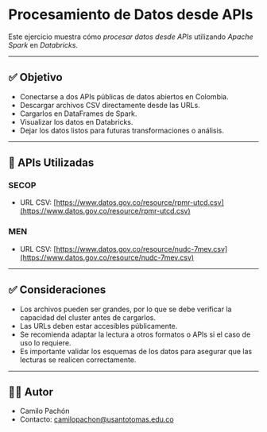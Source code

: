 # Procesamiento de Datos desde APIs

Este ejercicio muestra cómo *procesar datos desde APIs* utilizando *Apache Spark* en *Databricks*.

---

## ✅ Objetivo

- Conectarse a dos APIs públicas de datos abiertos en Colombia.
- Descargar archivos CSV directamente desde las URLs.
- Cargarlos en DataFrames de Spark.
- Visualizar los datos en Databricks.
- Dejar los datos listos para futuras transformaciones o análisis.

---

## 🔗 APIs Utilizadas

### SECOP

- URL CSV: [https://www.datos.gov.co/resource/rpmr-utcd.csv](https://www.datos.gov.co/resource/rpmr-utcd.csv)

### MEN

- URL CSV: [https://www.datos.gov.co/resource/nudc-7mev.csv](https://www.datos.gov.co/resource/nudc-7mev.csv)

---

## ✅ Consideraciones

- Los archivos pueden ser grandes, por lo que se debe verificar la capacidad del cluster antes de cargarlos.
- Las URLs deben estar accesibles públicamente.
- Se recomienda adaptar la lectura a otros formatos o APIs si el caso de uso lo requiere.
- Es importante validar los esquemas de los datos para asegurar que las lecturas se realicen correctamente.

---

## 👩‍💻 Autor

- Camilo Pachón
- Contacto: camilopachon@usantotomas.edu.co 
